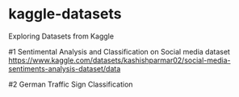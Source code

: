 # kaggle-datasets
Exploring Datasets from Kaggle

#1 Sentimental Analysis and Classification on Social media dataset https://www.kaggle.com/datasets/kashishparmar02/social-media-sentiments-analysis-dataset/data

#2 German Traffic Sign Classification 
